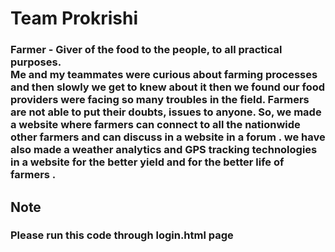 # Team Prokrishi

<h3>Farmer - Giver of the food to the people, to all practical purposes.<br>
 Me and my teammates were curious about farming processes and then slowly we get to knew about it then we found our food providers were facing so many troubles in the field. Farmers are not able to put their doubts, issues to anyone. So, we made a website where farmers can connect to all the nationwide other farmers and can discuss in a website in a forum . we have also made a weather analytics and GPS tracking technologies in a website for the better yield and for the better life of farmers .</h3>

## Note 
### Please run this code through login.html page


